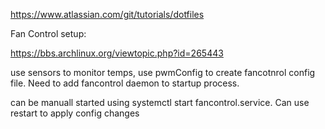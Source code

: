 https://www.atlassian.com/git/tutorials/dotfiles

Fan Control setup: 

https://bbs.archlinux.org/viewtopic.php?id=265443

use sensors to monitor temps, use pwmConfig to create fancotnrol config file.  Need to add fancontrol daemon to startup process.  

can be manuall started using systemctl start fancontrol.service.  Can use restart to apply config changes
